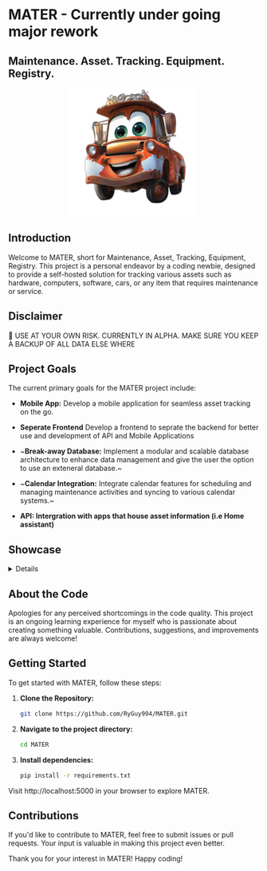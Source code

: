 # MATER - Currently under going major rework

## Maintenance. Asset. Tracking. Equipment. Registry.
<p align="center">
  <img src="https://github.com/RyGuy994/MATER/blob/main/MATER.png?raw=true" alt="MATER Logo" />
</p>


## Introduction

Welcome to MATER, short for Maintenance, Asset, Tracking, Equipment, Registry. This project is a personal endeavor by a coding newbie, designed to provide a self-hosted solution for tracking various assets such as hardware, computers, software, cars, or any item that requires maintenance or service.

## Disclaimer
  🚧 USE AT YOUR OWN RISK. CURRENTLY IN ALPHA. MAKE SURE YOU KEEP A BACKUP OF ALL DATA ELSE WHERE


## Project Goals

The current primary goals for the MATER project include:

- **Mobile App:** Develop a mobile application for seamless asset tracking on the go.
  
- **Seperate Frontend** Develop a frontend to seprate the backend for better use and development of API and Mobile Applications

- ~**Break-away Database:** Implement a modular and scalable database architecture to enhance data management and give the user the option to use an exteneral database.~

- ~**Calendar Integration:** Integrate calendar features for scheduling and managing maintenance activities and syncing to various calendar systems.~

- **API: Intergration with apps that house asset information (i.e Home assistant)**

## Showcase
<details>
<p align="center">
<img src=https://github.com/RyGuy994/MATER/assets/92389688/9f8fd784-f2a3-44e3-ab73-02907e9b6e6c>
<br>
<img src=https://github.com/RyGuy994/MATER/assets/92389688/7b06aeb6-21b8-4d89-8d99-a43db5133dc4>
<br>
<img src=https://github.com/RyGuy994/MATER/assets/92389688/1f32295d-7a09-4997-924c-8f7f59058929>
</p>
</details>

## About the Code

Apologies for any perceived shortcomings in the code quality. This project is an ongoing learning experience for myself who is passionate about creating something valuable. Contributions, suggestions, and improvements are always welcome!

## Getting Started

To get started with MATER, follow these steps:

1. **Clone the Repository:**
   ```bash
   git clone https://github.com/RyGuy994/MATER.git
2. **Navigate to the project directory:**
   ```bash
   cd MATER
3. **Install dependencies:**
   ```bash
   pip install -r requirements.txt

Visit http://localhost:5000 in your browser to explore MATER.

## Contributions

If you'd like to contribute to MATER, feel free to submit issues or pull requests. Your input is valuable in making this project even better.

Thank you for your interest in MATER! Happy coding!
